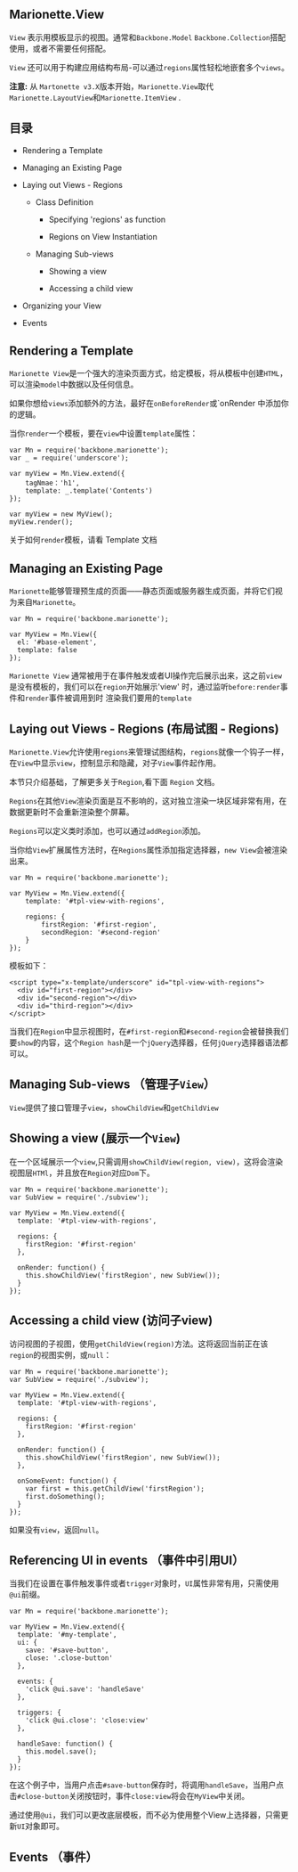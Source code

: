 ## Marionette.View

`View` 表示用模板显示的视图。通常和`Backbone.Model` `Backbone.Collection`搭配使用，或者不需要任何搭配。

`View` 还可以用于构建应用结构布局-可以通过`regions`属性轻松地嵌套多个`views`。

**注意:** 从 `Martonette v3.X`版本开始，`Marionette.View`取代`Marionette.LayoutView`和`Marionette.ItemView` .

## 目录

- Rendering a Template

- Managing an Existing Page

- Laying out Views - Regions

	- Class Definition

		- Specifying 'regions' as function

		- Regions on View Instantiation

	- Managing Sub-views

		- Showing a view

		- Accessing a child view

- Organizing your View

- Events

## Rendering a Template

`Marionette View`是一个强大的渲染页面方式，给定模板，将从模板中创建`HTML`，可以渲染`model`中数据以及任何信息。

如果你想给`views`添加额外的方法，最好在`onBeforeRender`或`onRender 中添加你的逻辑。

当你`render`一个模板，要在`view`中设置`template`属性：

	var Mn = require('backbone.marionette');
	var _ = require('underscore');

	var myView = Mn.View.extend({
		tagNmae：'h1',
		template: _.template('Contents')
	});

	var myView = new MyView();
	myView.render();

关于如何`render`模板，请看 Template 文档

## Managing an Existing Page

`Marionette`能够管理预生成的页面——静态页面或服务器生成页面，并将它们视为来自`Marionette`。

	var Mn = require('backbone.marionette');
	
	var MyView = Mn.View({
	  el: '#base-element',
	  template: false
	});

	
`Marionette View` 通常被用于在事件触发或者UI操作完后展示出来，这之前`view`是没有模板的，我们可以在`region`开始展示'view' 时，通过监听`before:render`事件和`render`事件被调用到时 渲染我们要用的`template`	

## Laying out Views - Regions (布局试图 - Regions)
`Marionette.View`允许使用`regions`来管理试图结构，`regions`就像一个钩子一样，在`View`中显示`view`，控制显示和隐藏，对子`View`事件起作用。

本节只介绍基础，了解更多关于`Region`,看下面 `Region` 文档。

`Regions`在其他`View`渲染页面是互不影响的，这对独立渲染一块区域非常有用，在数据更新时不会重新渲染整个屏幕。

`Regions`可以定义类时添加，也可以通过`addRegion`添加。

当你给`View`扩展属性方法时，在`Regions`属性添加指定选择器，`new View`会被渲染出来。

	var Mn = require('backbone.marionette');

	var MyView = Mn.View.extend({
	    template: '#tpl-view-with-regions',
	
	    regions: {
	        firstRegion: '#first-region',
	        secondRegion: '#second-region'
	    }
	});

模板如下：

	<script type="x-template/underscore" id="tpl-view-with-regions">
	  <div id="first-region"></div>
	  <div id="second-region"></div>
	  <div id="third-region"></div>
	</script>

当我们在`Region`中显示视图时，在`#first-region`和`#second-region`会被替换我们要`show`的内容，这个`Region hash`是一个`jQuery`选择器，任何`jQuery`选择器语法都可以。

## Managing Sub-views （管理子`View`）

`View`提供了接口管理子`view`，`showChildView`和`getChildView`

## Showing a view (展示一个`View`)

在一个区域展示一个`view`,只需调用`showChildView(region, view)`，这将会渲染视图层`HTMl`，并且放在`Region`对应`Dom`下。

	var Mn = require('backbone.marionette');
	var SubView = require('./subview');
	
	var MyView = Mn.View.extend({
	  template: '#tpl-view-with-regions',
	
	  regions: {
	    firstRegion: '#first-region'
	  },
	
	  onRender: function() {
	    this.showChildView('firstRegion', new SubView());
	  }
	});

## Accessing a child view (访问子view)

访问视图的子视图，使用`getChildView(region)`方法。这将返回当前正在该`region`的视图实例，或`null`：

	var Mn = require('backbone.marionette');
	var SubView = require('./subview');
	
	var MyView = Mn.View.extend({
	  template: '#tpl-view-with-regions',
	
	  regions: {
	    firstRegion: '#first-region'
	  },
	
	  onRender: function() {
	    this.showChildView('firstRegion', new SubView());
	  },
	
	  onSomeEvent: function() {
	    var first = this.getChildView('firstRegion');
	    first.doSomething();
	  }
	});

如果没有`view`，返回`null`。

## Referencing UI in events （事件中引用UI）
	
当我们在设置在事件触发事件或者`trigger`对象时，`UI`属性非常有用，只需使用`@ui`前缀。

	var Mn = require('backbone.marionette');
	
	var MyView = Mn.View.extend({
	  template: '#my-template',
	  ui: {
	    save: '#save-button',
	    close: '.close-button'
	  },
	
	  events: {
	    'click @ui.save': 'handleSave'
	  },
	
	  triggers: {
	    'click @ui.close': 'close:view'
	  },
	
	  handleSave: function() {
	    this.model.save();
	  }
	});

在这个例子中，当用户点击`#save-button`保存时，将调用`handleSave`，当用户点击`#close-button`关闭按钮时，事件`close:view`将会在`MyView`中关闭。

通过使用`@ui`，我们可以更改底层模板，而不必为使用整个View上选择器，只需更新`UI`对象即可。

## Events （事件）